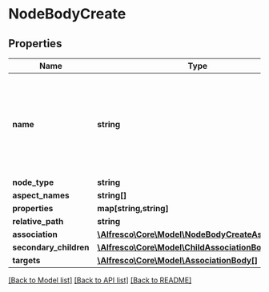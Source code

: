 # NodeBodyCreate

## Properties
Name | Type | Description | Notes
------------ | ------------- | ------------- | -------------
**name** | **string** | The name must not contain spaces or the following special characters: * \&quot; &lt; &gt; \\ / ? : and |. The character . must not be used at the end of the name. | 
**node_type** | **string** |  | 
**aspect_names** | **string[]** |  | [optional] 
**properties** | **map[string,string]** |  | [optional] 
**relative_path** | **string** |  | [optional] 
**association** | [**\Alfresco\Core\Model\NodeBodyCreateAssociation**](NodeBodyCreateAssociation.md) |  | [optional] 
**secondary_children** | [**\Alfresco\Core\Model\ChildAssociationBody[]**](ChildAssociationBody.md) |  | [optional] 
**targets** | [**\Alfresco\Core\Model\AssociationBody[]**](AssociationBody.md) |  | [optional] 

[[Back to Model list]](../README.md#documentation-for-models) [[Back to API list]](../README.md#documentation-for-api-endpoints) [[Back to README]](../README.md)


